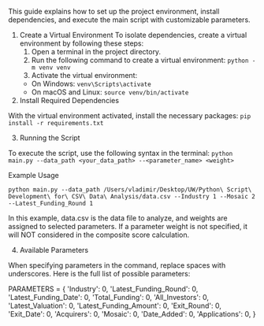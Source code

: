 This guide explains how to set up the project environment, install dependencies, and execute the main script with customizable parameters.

1. Create a Virtual Environment
To isolate dependencies, create a virtual environment by following these steps:
	1.	Open a terminal in the project directory.
	2.	Run the following command to create a virtual environment: `python -m venv venv`
	3.	Activate the virtual environment:
	-	On Windows: `venv\Scripts\activate`
	-	On macOS and Linux: `source venv/bin/activate`
2. Install Required Dependencies

With the virtual environment activated, install the necessary packages: `pip install -r requirements.txt`

3. Running the Script

To execute the script, use the following syntax in the terminal: `python main.py --data_path <your_data_path> --<parameter_name> <weight>`

Example Usage

`python main.py --data_path /Users/vladimir/Desktop/UW/Python\ Script\ Development\ for\ CSV\ Data\ Analysis/data.csv --Industry 1 --Mosaic 2 --Latest_Funding_Round 1`

In this example, data.csv is the data file to analyze, and weights are assigned to selected parameters. If a parameter weight is not specified, it will NOT considered in the composite score calculation.

4. Available Parameters

When specifying parameters in the command, replace spaces with underscores. Here is the full list of possible parameters:

PARAMETERS = {
    'Industry': 0,
    'Latest_Funding_Round': 0,
    'Latest_Funding_Date': 0,
    'Total_Funding': 0,
    'All_Investors': 0,
    'Latest_Valuation': 0,
    'Latest_Funding_Amount': 0,
    'Exit_Round': 0,
    'Exit_Date': 0,
    'Acquirers': 0,
    'Mosaic': 0,
    'Date_Added': 0,
    'Applications': 0,
}
